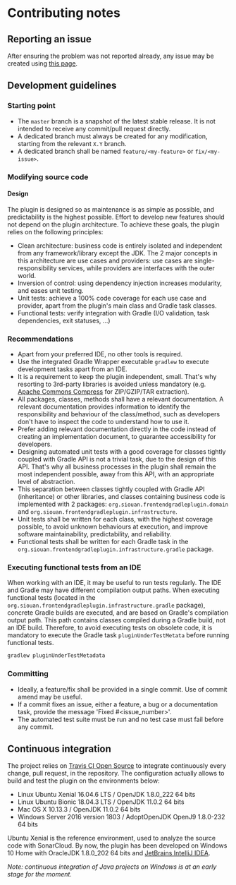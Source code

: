 # Contributing notes

## Reporting an issue

After ensuring the problem was not reported already, any issue may be created using [this page][issues].

## Development guidelines

### Starting point

- The `master` branch is a snapshot of the latest stable release. It is not intended to receive any commit/pull request
directly.
- A dedicated branch must always be created for any modification, starting from the relevant `X.Y` branch.
- A dedicated branch shall be named `feature/<my-feature>` or `fix/<my-issue>`.

### Modifying source code

#### Design

The plugin is designed so as maintenance is as simple as possible, and predictability is the highest possible. Effort to
develop new features should not depend on the plugin architecture. To achieve these goals, the plugin relies on the
following principles:
- Clean architecture: business code is entirely isolated and independent from any framework/library except the JDK.
The 2 major concepts in this architecture are use cases and providers: use cases are single-responsibility services,
while providers are interfaces with the outer world.
- Inversion of control: using dependency injection increases modularity, and eases unit testing.
- Unit tests: achieve a 100% code coverage for each use case and provider, apart from the plugin's main class and Gradle
task classes.
- Functional tests: verify integration with Gradle (I/O validation, task dependencies, exit statuses, ...)

### Recommendations

- Apart from your preferred IDE, no other tools is required.
- Use the integrated Gradle Wrapper executable `gradlew` to execute development tasks apart from an IDE.
- It is a requirement to keep the plugin independent, small. That's why resorting to 3rd-party libraries is avoided
unless mandatory (e.g. [Apache Commons Compress][apache-commons-compress] for ZIP/GZIP/TAR extraction).
- All packages, classes, methods shall have a relevant documentation. A relevant documentation provides information to
identify the responsibility and behaviour of the class/method, such as developers don't have to inspect the code to
understand how to use it.
- Prefer adding relevant documentation directly in the code instead of creating an implementation document, to guarantee
accessibility for developers.
- Designing automated unit tests with a good coverage for classes tightly coupled with Gradle API is not a
trivial task, due to the design of this API. That's why all business processes in the plugin shall remain the most
independent possible, away from this API, with an appropriate level of abstraction.
- This separation between classes tightly coupled with Gradle API (inheritance) or other libraries, and classes
containing business code is implemented with 2 packages: `org.siouan.frontendgradleplugin.domain` and
`org.siouan.frontendgradleplugin.infrastructure`. 
- Unit tests shall be written for each class, with the highest coverage possible, to avoid unknown behaviours at
execution, and improve software maintainability, predictability, and reliability.
- Functional tests shall be written for each Gradle task in the `org.siouan.frontendgradleplugin.infrastructure.gradle`
package.

### Executing functional tests from an IDE

When working with an IDE, it may be useful to run tests regularly. The IDE and Gradle may have different compilation
output paths. When executing functional tests (located in the `org.siouan.frontendgradleplugin.infrastructure.gradle`
package), concrete Gradle builds are executed, and are based on Gradle's compilation output path. This path contains
classes compiled during a Gradle build, not an IDE build. Therefore, to avoid executing tests on obsolete code, it is
mandatory to execute the Gradle task `pluginUnderTestMetata` before running functional tests.

```sh
gradlew pluginUnderTestMetadata

```

### Committing

- Ideally, a feature/fix shall be provided in a single commit. Use of commit amend may be useful.
- If a commit fixes an issue, either a feature, a bug or a documentation task, provide the message
'Fixed #<issue_number>'.
- The automated test suite must be run and no test case must fail before any commit.

## Continuous integration

The project relies on [Travis CI Open Source][travis] to integrate continuously every change, pull request, in the
repository. The configuration actually allows to build and test the plugin on the environments below:

- Linux Ubuntu Xenial 16.04.6 LTS / OpenJDK 1.8.0_222 64 bits
- Linux Ubuntu Bionic 18.04.3 LTS / OpenJDK 11.0.2 64 bits
- Mac OS X 10.13.3 / OpenJDK 11.0.2 64 bits
- Windows Server 2016 version 1803 / AdoptOpenJDK OpenJ9 1.8.0-232 64 bits

Ubuntu Xenial is the reference environment, used to analyze the source code with SonarCloud. By now, the plugin has been
developed on Windows 10 Home with OracleJDK 1.8.0_202 64 bits and [JetBrains IntelliJ IDEA][intellij-idea].

*Note: continuous integration of Java projects on Windows is at an early stage for the moment.*

[apache-commons-compress]: <https://commons.apache.org/proper/commons-compress/> (Apache Commons Compress)
[intellij-idea]: <https://www.jetbrains.com/idea/> (IntelliJ IDEA)
[issues]: <https://github.com/Siouan/frontend-gradle-plugin/issues> (Issues)
[travis]: <https://travis-ci.com/> (Travis CI)
